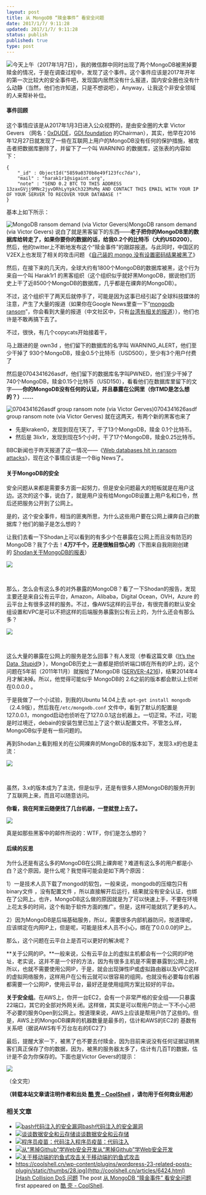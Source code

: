 ```yaml
---
layout: post
title: 从 MongoDB “赎金事件” 看安全问题
date: 2017/1/7/ 9:11:28
updated: 2017/1/7/ 9:11:28
status: publish
published: true
type: post
---
```


![](../wp-content/uploads/2017/01/MongoDB-360x200.jpg)今天上午（2017年1月7日），我的微信群中同时出现了两个MongoDB被黑掉要赎金的情况，于是在调查过程中，发现了这个事件。这个事件应该是2017年开年的第一次比较大的安全事件吧，发现国内居然没有什么报道，国内安全圈也没有什么动静（当然，他们也许知道，只是不想说吧），Anyway，让我这个非安全领域的人来帮补补位。


#### 事件回顾


这个事情应该是从2017年1月3日进入公众视野的，是由安全圈的大拿 Victor Gevers （网名：[0xDUDE](https://twitter.com/0xDUDE)，[GDI.foundation](http://GDI.foundation "http://GDI.foundation") 的Chairman），其实，他早在2016年12月27日就发现了一些在互联网上用户的MongoDB没有任何的保护措施，被攻击者把数据库删除了，并留下了一个叫 WARNING 的数据库，这张表的内容如下：



```
{
    "_id" : ObjectId("5859a0370b8e49f123fcc7da"),
    "mail" : "harak1r1@sigaint.org",
    "note" : "SEND 0.2 BTC TO THIS ADDRESS 13zaxGVjj9MNc2jyvDRhLyYpkCh323MsMq AND CONTACT THIS EMAIL WITH YOUR IP OF YOUR SERVER TO RECOVER YOUR DATABASE !"
}
```

基本上如下所示：



![MongoDB ransom demand (via Victor Gevers)](../wp-content/uploads/2017/01/MongoDB-ransom.png)MongoDB ransom demand (via Victor Gevers)
说白了就是黑客留下的东西——**老子把你的MongoDB里的数据库给转走了，如果你要你的数据的话，给我0.2个的比特币（大约USD200）**。然后，他的twitter上不断地发布这个“赎金事件”的跟踪报道。与此同时，中国区的V2EX上也发现了相关的攻击问题 《[自己装的 mongo 没有设置密码结果被黑了](https://www.v2ex.com/t/331887)》


然后，在接下来的几天内，全球大约有1800个MongoDB的数据库被黑，这个行为来自一个叫 Harak1r1 的黑客组织（这个组织似乎就好黑MongoDB，据说他们历史上干了近8500个MongoDB的数据库，几乎都是在祼奔的MongoDB）。


不过，这个组织干了两天后就停手了，可能是因为这事已经引起了全球科技媒体的注意，产生了大量的报道（如果你在Google News里查一下“[mongodb ransom](https://www.google.com/webhp?sourceid=chrome-instant&ion=1&espv=2&ie=UTF-8#q=mongodb+ransom&newwindow=1&tbm=nws)”，你会看到大量的报道（中文社区中，只有[台湾有相关的报道](https://unwire.pro/2017/01/05/2000-mongodb-ransom/security/)）），他们也许是不敢再搞下去了。


不过，很快，有几个copycats开始接着干，


马上跟进的是 own3d ，他们留下的数据库的名字叫 WARNING\_ALERT，他们至少干掉了 930个MongoDB，赎金0.5个比特币（USD500），至少有3个用户付费了


然后是0704341626asdf，他们留下的数据库名字叫PWNED，他们至少干掉了740个MongoDB，赎金0.15个比特币（USD150），看看他们在数据库里留下的文字——**你的MongoDB没有任何的认证，并且暴露在公网里（你TMD是怎么想的？）……**


![0704341626asdf group ransom note (via Victor Gerves)](../wp-content/uploads/2017/01/MongoDB-Group-3.jpg)0704341626asdf group ransom note (via Victor Gerves)
就在这两天，有两个新的黑客也来了


* 先是kraken0，发现到现在1天了，干了13个MongoDB，赎金 0.1个比特币。
* 然后是 3lix1r，发现到现在5个小时，干了17个MongoDB，赎金0.25比特币。


BBC新闻也于昨天报道了这一情况——《[Web databases hit in ransom attacks](http://www.bbc.com/news/technology-38521973)》，现在这个事情应该是一个Big News了。


#### 关于MongoDB的安全


安全问题从来都是需要多方面一起努力，但是安全问题最大的短板就是在用户这边。这次的这个事，说白了，就是用户没有给MongoDB设置上用户名和口令，然后还把服务公开到了公网上。


是的，这个安全事件，相当的匪夷所思，为什么这些用户要在公网上祼奔自己的数据库？他们的脑子是怎么想的？


让我们去看一下Shodan上可以看到的有多少个在暴露在公网上而且没有防范的MongoDB？我了个去！**4万7千个，还是很触目惊心的**（下图来自我刚刚创建的 [Shodan关于MongoDB的报表](https://www.shodan.io/report/h0bgF6zM)）


![](../wp-content/uploads/2017/01/MongoDB_Shodan-1024x485.png)


 


那么，怎么会有这么多的对外暴露的MongoDB？看了一下Shodan的报告，发现主要还是来自公有云平台，Amazon，Alibaba，Digital Ocean，OVH，Azure 的云平台上有很多这样的服务。不过，像AWS这样的云平台，有很完善的默认安全组设置和VPC是可以不把这样的后端服务暴露到公有云上的，为什么还会有那么多？


![](../wp-content/uploads/2017/01/MongoDB_Org.png)


 


这么大量的暴露在公网上的服务是怎么回事？有人发现（参看这篇文章《[It’s the Data, Stupid!](https://blog.shodan.io/its-the-data-stupid/)》 ），MongoDB历史上一直都是把侦听端口绑在所有的IP上的，这个问题在5年前（2011年11月）就报给了MongoDB ([SERVER-4216](https://jira.mongodb.org/browse/SERVER-4216))，结果2014年4月才解决掉。所以，他觉得可能似乎 MongoDB的 2.6之前的版本都会默认上侦听在0.0.0.0 。


于是我做了一个小试验，到我的Ubuntu 14.04上去 `apt-get install mongodb`（2.4.9版），然后我在`/etc/mongodb.conf` 文件中，看到了默认的配置是127.0.0.1，mongod启动也侦听在了127.0.0.1这台机器上。一切正常。不过，可能是时过境迁，debain的安装包里已加上了这个默认配置文件。不管怎么样，MongoDB似乎是有一些问题的。


再到Shodan上看到相关的在公网裸奔的MongoDB的版本如下，发现3.x的也是主流：


![](../wp-content/uploads/2017/01/MongoDB_Version.png)


 


虽然，3.x的版本成为了主流，但是似乎，还是有很多人把MongoDB的服务开到了互联网上来，而且可以随意访问。


**你看，我在阿里云随便找了几台机器，一登就登上去了。**


![](../wp-content/uploads/2017/01/MongoDB_Aliyun.png)


真是如那些黑客中的邮件所说的：WTF，你们是怎么想的？


#### 后续的反思


为什么还是有这么多的MongoDB在公网上祼奔呢？难道有这么多的用户都是小白？这个原因，是什么呢？我觉得可能会是如下两个原因：


1）一是技术人员下载了mongod的软包，一般来说，mongodb的压缩包只有binary文件 ，没有配置文件 ，所以直接解开后运行，结果就没有安全认证，也绑在了公网上。也许，MongoDB这么做的原因就是为了可以快速上手，不要在环境上花太多的时间，这个有助于软件方面的推广。但是，这样可能就坑了更多的人。


2）因为MongoDB是后端基础服务，所以，需要很多内部机器防问，按道理呢，应该绑定在内网IP上，但是呢，可能是技术人员不小心，绑在了0.0.0.0的IP上。


那么，这个问题在云平台上是否可以更好的解决呢？


**关于公网的IP。**一般来说，公有云平台上的虚拟主机都会有一个公网的IP地址，老实说，这并不是一个好的方法，因为有很多主机是不需要暴露到公网上的，所以，也就不需要使用公网IP，于是，就会出现弹性IP或虚拟路由器以及VPC这样的虚拟网络服务，这样用户在公有云就可以很容易的组网，也就没有必要每台机器都需要一个公网IP，使用云平台，最好还是使用组网方案比较好的平台。


**关于安全组**。在AWS上，你开一台EC2，会有一个非常严格的安全组——只暴露22端口，其它的全部对外网关闭。这样做，其实是可以帮用户防止一下不小心把不必要的服务Open到公网上。按道理来说，AWS上应该是帮用户防了这些的。但是，AWS上的MongoDB祼奔的机器数量是最多的，估计和AWS的EC2的 基数有关系吧（据说AWS有千万台左右的EC2了）


最后，提醒大家一下，被黑了也不要去付赎金，因为目前来说没有任何证据证明黑客们真正保存了你的数据，因为，被黑的服务器太多了，估计有几百T的数据，估计是不会为你保存的。下面也是Victor Gevers的提示：


![](../wp-content/uploads/2017/01/MongoDB_Twitter.png)


（全文完）



**（转载本站文章请注明作者和出处 [酷 壳 – CoolShell](https://coolshell.cn/) ，请勿用于任何商业用途）**



### 相关文章

* [![bash代码注入的安全漏洞](../wp-content/uploads/2014/09/bashbug-150x150.jpg)](http://coolshell.cn/articles/11973.html)[bash代码注入的安全漏洞](http://coolshell.cn/articles/11973.html)
* [![谈谈数据安全和云存储](../wp-content/uploads/2012/04/61e04755jw1drlo96bsktj-150x150.jpg)](http://coolshell.cn/articles/6976.html)[谈谈数据安全和云存储](http://coolshell.cn/articles/6976.html)
* [![程序员疫苗：代码注入](../wp-content/uploads/2012/12/200906020837401710-150x150.jpg)](http://coolshell.cn/articles/8711.html)[程序员疫苗：代码注入](http://coolshell.cn/articles/8711.html)
* [![从“黑掉Github”学Web安全开发](../wp-content/uploads/2014/02/Github-Security-150x150.png)](http://coolshell.cn/articles/11021.html)[从“黑掉Github”学Web安全开发](http://coolshell.cn/articles/11021.html)
* [![关于移动端的钓鱼式攻击](../wp-content/uploads/2015/04/phishing-1-150x150.jpg)](http://coolshell.cn/articles/17066.html)[关于移动端的钓鱼式攻击](http://coolshell.cn/articles/17066.html)
* [https://coolshell.cn/wp-content/plugins/wordpress-23-related-posts-plugin/static/thumbs/28.jpg](http://coolshell.cn/articles/6424.html)[Hash Collision DoS 问题](http://coolshell.cn/articles/6424.html)
The post [从 MongoDB “赎金事件” 看安全问题](https://coolshell.cn/articles/17607.html) first appeared on [酷 壳 - CoolShell](https://coolshell.cn).